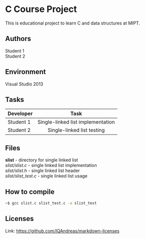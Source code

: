 # C Course Project

This is educational project to learn C and data structures at MIPT.

## Authors

Student 1  
Student 2

## Environment

Visual Studio 2013

## Tasks

| Developer     | Task                                |
| ------------- |:-----------------------------------:|
| Student 1     | Single-linked list implementation   |
| Student 2     | Single-linked list testing          |


## Files

**slist** - directory for single linked list  
*slist/slist.c* - single linked list implementation  
*slist/slist.h* - single linked list header  
*slist/slist_test.c* - single linked list usage  

## How to compile

```sh
~$ gcc slist.c slist_test.c -o slist_test
```

## Licenses

Link: https://github.com/IQAndreas/markdown-licenses
